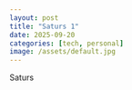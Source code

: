 ```yaml
---
layout: post
title: "Saturs 1"
date: 2025-09-20
categories: [tech, personal]
image: /assets/default.jpg
---
```


Saturs
